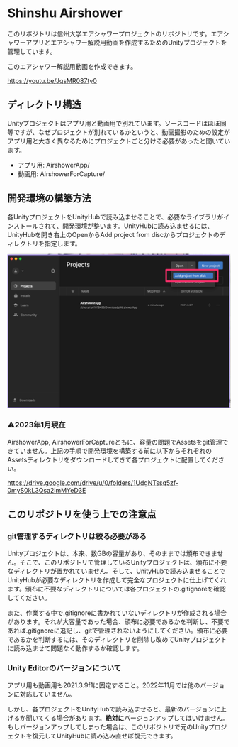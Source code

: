 # Shinshu Airshower

このリポジトリは信州大学エアシャワープロジェクトのリポジトリです。エアシャワーアプリとエアシャワー解説用動画を作成するためのUnityプロジェクトを管理しています。

このエアシャワー解説用動画を作成できます。

https://youtu.be/JqsMR087ty0

## ディレクトリ構造

Unityプロジェクトはアプリ用と動画用で別れています。ソースコードはほぼ同等ですが、なぜプロジェクトが別れているかというと、動画撮影のための設定がアプリ用と大きく異なるためにプロジェクトごと分ける必要があったと聞いています。

- アプリ用: AirshowerApp/
- 動画用: AirshowerForCapture/

## 開発環境の構築方法

各UnityプロジェクトをUnityHubで読み込ませることで、必要なライブラリがインストールされて、開発環境が整います。UnityHubに読み込ませるには、UnityHubを開き右上のOpenからAdd project from discからプロジェクトのディレクトリを指定します。

<img src="https://github.com/Takayuki-Tomida/Cosmicray_VR/blob/main/doc/how_to_install_a_project.png" width=800/>

### ⚠2023年1月現在
AirshowerApp, AirshowerForCaptureともに、容量の問題でAssetsをgit管理できていません。上記の手順で開発環境を構築する前に以下からそれぞれのAssetsディレクトリをダウンロードしてきて各プロジェクトに配置してください。

https://drive.google.com/drive/u/0/folders/1UdgNTssq5zf-0myS0kL3Qsa2imMYeD3E

## このリポジトリを使う上での注意点

### git管理するディレクトリは絞る必要がある

Unityプロジェクトは、本来、数GBの容量があり、そのままでは頒布できません。そこで、このリポジトリで管理しているUnityプロジェクトは、頒布に不要なディレクトリが置かれていません。そして、UnityHubで読み込ませることでUnityHubが必要なディレクトリを作成して完全なプロジェクトに仕上げてくれます。頒布に不要なディレクトリについては各プロジェクトの.gitignoreを確認してください。

また、作業する中で.gitignoreに書かれていないディレクトリが作成される場合があります。それが大容量であった場合、頒布に必要であるかを判断し、不要であれば.gitignoreに追記し、gitで管理されないようにしてください。頒布に必要であるかを判断するには、そのディレクトリを削除し改めてUnityプロジェクトに読み込ませて問題なく動作するか確認します。

### Unity Editorのバージョンについて

アプリ用も動画用も2021.3.9f1に固定すること。2022年11月では他のバージョンに対応していません。

しかし、各プロジェクトをUnityHubで読み込ませると、最新のバージョンに上げるか聞いてくる場合があります。**絶対に**バージョンアップしてはいけません。もしバージョンアップしてしまった場合は、このリポジトリで元のUnityプロジェクトを復元してUnityHubに読み込み直せば復元できます。
